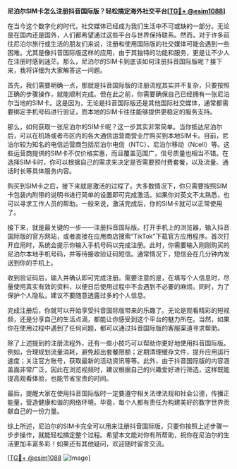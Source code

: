 **尼泊尔SIM卡怎么注册抖音国际版？轻松搞定海外社交平台[[TG💪+ @esim1088](https://t.me/s/esim1088)]**

在当今这个数字化的时代，社交媒体已经成为我们生活中不可或缺的一部分。无论是在国内还是国外，人们都希望通过这些平台与世界保持联系。然而，对于许多前往尼泊尔旅行或生活的朋友们来说，注册和使用国际版的社交媒体可能会遇到一些困难。尤其是像抖音国际版这样的应用，由于其独特的功能和服务，更是让不少人在注册时感到迷茫。那么，尼泊尔的SIM卡到底该如何注册抖音国际版呢？接下来，我将详细为大家解答这一问题。

首先，我们需要明确一点，那就是抖音国际版的注册流程其实并不复杂，只要按照正确的步骤操作，就能顺利完成。但在此之前，你需要确保自己已经拥有一张尼泊尔当地的SIM卡。这是因为，无论是抖音国际版还是其他国际社交媒体，通常都需要绑定手机号码进行验证，而本地的SIM卡往往能够提供更稳定的服务支持。

那么，如何获取一张尼泊尔的SIM卡呢？这一步其实非常简单。当你抵达尼泊尔后，可以在机场或者市区内的各大通信运营商营业厅购买到本地SIM卡。目前，尼泊尔较为知名的电信运营商包括尼泊尔电信（NTC）、尼泊尔移动（Ncell）等。这些运营商提供的SIM卡不仅价格实惠，而且覆盖范围广，信号质量也相当不错。在选择SIM卡时，你可以根据自己的需求来决定是否需要预付费套餐，以及流量、通话时长等具体服务内容。

购买到SIM卡之后，接下来就是激活的过程了。大多数情况下，你只需要按照SIM卡包装内附带的说明书进行简单的设置即可完成激活。如果你对英文不太熟悉，也可以寻求工作人员的帮助。一般来说，激活完成后，你的SIM卡就可以正常使用了。

接下来，就是最关键的一步——注册抖音国际版。打开手机上的浏览器，输入抖音国际版的官方网站，或者直接在应用商店搜索“TikTok”下载官方应用程序。首次打开应用时，系统会提示你输入手机号码以完成注册。此时，你需要输入刚刚购买的尼泊尔本地手机号码，并等待接收验证码短信。通常情况下，短信会在几分钟内发送到你的手机上。

收到验证码后，输入并确认即可完成注册。需要注意的是，在填写个人信息时，尽量使用真实有效的资料，以便日后使用过程中不会遇到不必要的麻烦。同时，为了保护个人隐私，建议不要随意透露过多的个人信息。

完成注册后，你就可以开始享受抖音国际版带来的乐趣了。无论是观看精彩的短视频，还是分享自己的生活点滴，都能让你感受到这个平台的魅力所在。当然，如果你在使用过程中遇到了任何问题，都可以通过抖音国际版的客服渠道寻求帮助。

除了上述提到的注册流程外，还有一些小技巧可以帮助你更好地使用抖音国际版。例如，合理规划流量消耗，避免超出套餐限额；定期清理缓存文件，提升应用运行速度；关注官方账号，获取最新的活动资讯等等。此外，由于抖音国际版的内容涵盖面非常广泛，因此在浏览视频时，建议根据自己的兴趣爱好进行筛选，这样既能提高观看体验，也能节省宝贵的时间。

最后，提醒大家在使用抖音国际版时一定要遵守相关法律法规和社会公德，传播正能量，营造健康和谐的网络环境。毕竟，每个人都有责任为构建美好的数字世界贡献自己的一份力量。

综上所述，尼泊尔的SIM卡完全可以用来注册抖音国际版，只要你按照上述步骤一步步操作，就能轻松搞定整个过程。希望本文能对你有所帮助，祝你在尼泊尔的生活更加丰富多彩！如果还有其他疑问，欢迎随时留言交流。

[[TG💪+ @esim1088](https://t.me/s/esim1088) ![Image](https://i.postimg.cc/4NQfJmqS/Snipaste-2025-05-13-00-14-12.png)]